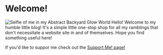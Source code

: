 <a rel="me" style="display: none;" href="https://cyberfurz.social/@Aetous">Mastodon</a>
# Welcome!
![Selfie of me in my Abstract Backyard Glow World](./img/portrait.png "Selfie of me in my Abstract Backyard Glow World.")
Hello! Welcome to my humble little blog! It's a simple little one-stop shop for all my ramblings that don't necessitate  a website site in and of themselves. Hope you find something useful here!

If you'd like to suppor me check out the [Support Me! page!](./SupportMe)